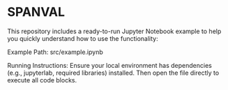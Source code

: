 # SPANVAL
This repository includes a ready-to-run Jupyter Notebook example to help you quickly understand how to use the functionality: 

Example Path: src/example.ipynb   

Running Instructions: Ensure your local environment has dependencies (e.g., jupyterlab, required libraries) installed. Then open the file directly to execute all code blocks.  
